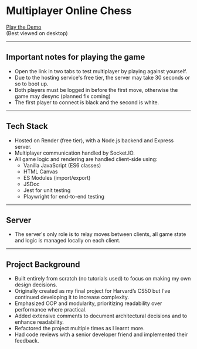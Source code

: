 # Multiplayer Online Chess

[Play the Demo](https://multiplayer-chess-qh1o.onrender.com/)  
(Best viewed on desktop)

---

## Important notes for playing the game

- Open the link in two tabs to test multiplayer by playing against yourself.
- Due to the hosting service's free tier, the server may take 30 seconds or so to boot up.
- Both players must be logged in before the first move, otherwise the game may desync (planned fix coming)
- The first player to connect is black and the second is white.

---

## Tech Stack

- Hosted on Render (free tier), with a Node.js backend and Express server.
- Multiplayer communication handled by Socket.IO.
- All game logic and rendering are handled client-side using:
  - Vanilla JavaScript (ES6 classes)
  - HTML Canvas
  - ES Modules (import/export)
  - JSDoc
  - Jest for unit testing
  - Playwright for end-to-end testing

---

## Server

- The server's only role is to relay moves between clients, all game state and logic is managed locally on each client.

---

## Project Background

- Built entirely from scratch (no tutorials used) to focus on making my own design decisions.
- Originally created as my final project for Harvard’s CS50 but I’ve continued developing it to increase complexity.
- Emphasized OOP and modularity, prioritizing readability over performance where practical.
- Added extensive comments to document architectural decisions and to enhance readability.
- Refactored the project multiple times as I learnt more.
- Had code reviews with a senior developer friend and implemented their feedback.
